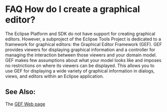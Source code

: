 FAQ How do I create a graphical editor?
=======================================

The Eclipse Platform and SDK do not have support for creating graphical editors. However, a subproject of the Eclipse Tools Project is dedicated to a framework for graphical editors: the Graphical Editor Framework (GEF). GEF provides viewers for displaying graphical information and a controller for managing the interaction between those viewers and your domain model. GEF makes few assumptions about what your model looks like and imposes no restrictions on where its viewers can be displayed. This allows you to use GEF for displaying a wide variety of graphical information in dialogs, views, and editors within an Eclipse application.

See Also:
---------

The [GEF Web page](https://eclipse.org/gef)

